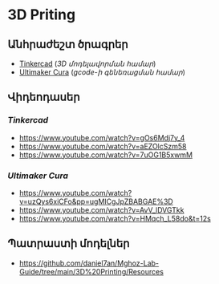 # 3D Priting
## Անհրաժեշտ ծրագրեր
- [Tinkercad](https://www.tinkercad.com/) (*3D մոդելավորման համար*)
- [Ultimaker Cura](https://ultimaker.com/software/ultimaker-cura) (*gcode-ի գենեռացման համար*)

## Վիդեոդասեր
### *Tinkercad*
- https://www.youtube.com/watch?v=gOs6Mdj7y_4
- https://www.youtube.com/watch?v=aEZOlcSzm58
- https://www.youtube.com/watch?v=7uOG1B5xwmM

### *Ultimaker Cura*
- https://www.youtube.com/watch?v=uzQys6xiCFo&pp=ugMICgJpZBABGAE%3D
- https://www.youtube.com/watch?v=AvV_lDVGTkk
- https://www.youtube.com/watch?v=HMqch_L58do&t=12s

## Պատրաստի մոդելներ
- https://github.com/daniel7an/Mghoz-Lab-Guide/tree/main/3D%20Printing/Resources
